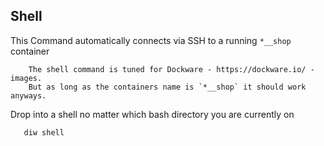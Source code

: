 ## Shell

This Command automatically connects via SSH to a running `*__shop` container 

``` note::
    The shell command is tuned for Dockware - https://dockware.io/ - images.
    But as long as the containers name is `*__shop` it should work anyways.
```

Drop into a shell no matter which bash directory you are currently on

       diw shell
